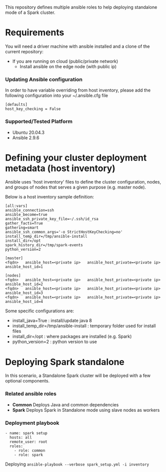 This repository defines multiple ansible roles to help deploying standalone mode of a Spark cluster.

# Requirements

You will need a driver machine with ansible installed and a clone of the current repository:

* If you are running on cloud (public/private network)
  * Install ansible on the edge node (with public ip)


### Updating Ansible configuration

In order to have variable overriding from host inventory, please add the following configuration into your ~/.ansible.cfg file

```
[defaults]
host_key_checking = False
```

### Supported/Tested Platform

* Ubuntu 20.04.3
* Ansible 2.9.6


# Defining your cluster deployment metadata (host inventory)

Ansible uses 'host inventory' files to define the cluster configuration, nodes, and groups of nodes
that serves a given purpose (e.g. master node).

Below is a host inventory sample definition:

```
[all:vars]
ansible_connection=ssh
ansible_become=true
ansible_ssh_private_key_file=~/.ssh/id_rsa
gather_facts=True
gathering=smart
ansible_ssh_common_args='-o StrictHostKeyChecking=no'
install_temp_dir=/tmp/ansible-install
install_dir=/opt
spark_history_dir=/tmp/spark-events
python_version=2

[master]
<fqdn>   ansible_host=<private ip>   ansible_host_private=<private ip>  ansible_host_id=1

[nodes]
<fqdn>   ansible_host=<private ip>   ansible_host_private=<private ip>  ansible_host_id=2
<fqdn>   ansible_host=<private ip>   ansible_host_private=<private ip>  ansible_host_id=3
<fqdn>   ansible_host=<private ip>   ansible_host_private=<private ip>  ansible_host_id=4

```

Some specific configurations are:

* install_java=True : install/update java 8
* install_temp_dir=/tmp/ansible-install : temporary folder used for install files
* install_dir=/opt : where packages are installed (e.g. Spark)
* python_version=2 : python version to use



# Deploying Spark standalone

In this scenario, a Standalone Spark cluster will be deployed with a few optional components.

### Related ansible roles

* **Common**  Deploys Java and common dependencies
* **Spark** Deploys Spark in Standalone mode using slave nodes as workers

### Deployment playbook

```
- name: spark setup
  hosts: all
  remote_user: root
  roles:
    - role: common
    - role: spark

```
Deploying
```ansible-playbook --verbose spark_setup.yml -i inventory```
